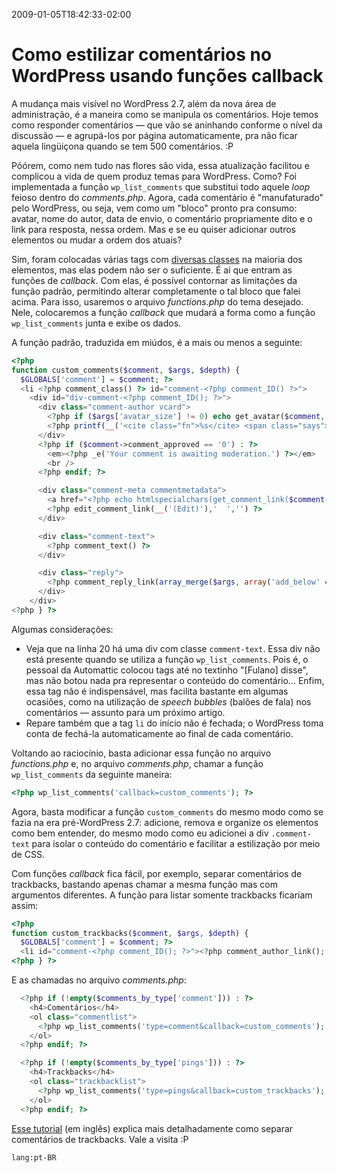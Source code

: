 ---
---

2009-01-05T18:42:33-02:00
# Como estilizar comentários no WordPress usando funções callback

A mudança mais visível no WordPress 2.7, além da nova área de administração, é a maneira como se manipula os comentários. Hoje temos como responder comentários — que vão se aninhando conforme o nível da discussão — e agrupá-los por página automaticamente, pra não ficar aquela lingüiçona quando se tem 500 comentários. :P

Póórem, como nem tudo nas flores são vida, essa atualização facilitou e complicou a vida de quem produz temas para WordPress. Como? Foi implementada a função `wp_list_comments` que substitui todo aquele _loop_ feioso dentro do _comments.php_. Agora, cada comentário é "manufaturado" pelo WordPress, ou seja, vem como um "bloco" pronto pra consumo: avatar, nome do autor, data de envio, o comentário propriamente dito e o link para resposta, nessa ordem. Mas e se eu quiser adicionar outros elementos ou mudar a ordem dos atuais?

Sim, foram colocadas várias tags com [diversas classes](http://codex.wordpress.org/Migrating_Plugins_and_Themes_to_2.7/Enhanced_Comment_Display#CSS_Styling) na maioria dos elementos, mas elas podem não ser o suficiente. É aí que entram as funções de _callback_. Com elas, é possível contornar as limitações da função padrão, permitindo alterar completamente o tal bloco que falei acima. Para isso, usaremos o arquivo _functions.php_ do tema desejado. Nele, colocaremos a função _callback_ que mudará a forma como a função `wp_list_comments` junta e exibe os dados.

A função padrão, traduzida em miúdos, é a mais ou menos a seguinte:

```php
<?php
function custom_comments($comment, $args, $depth) {
  $GLOBALS['comment'] = $comment; ?>
  <li <?php comment_class() ?> id="comment-<?php comment_ID() ?>">
    <div id="div-comment-<?php comment_ID(); ?>">
      <div class="comment-author vcard">
        <?php if ($args['avatar_size'] != 0) echo get_avatar($comment, $args['avatar_size'], $default); ?>
        <?php printf(__('<cite class="fn">%s</cite> <span class="says">says:</span>'), get_comment_author_link()) ?>
      </div>
      <?php if ($comment->comment_approved == '0') : ?>
        <em><?php _e('Your comment is awaiting moderation.') ?></em>
        <br />
      <?php endif; ?>

      <div class="comment-meta commentmetadata">
        <a href="<?php echo htmlspecialchars(get_comment_link($comment->comment_ID)) ?>"><?php printf(__('%1$s at %2$s'), get_comment_date(),  get_comment_time()) ?></a>
        <?php edit_comment_link(__('(Edit)'),'  ','') ?>
      </div>

      <div class="comment-text">
        <?php comment_text() ?>
      </div>

      <div class="reply">
        <?php comment_reply_link(array_merge($args, array('add_below' => 'div-comment', 'depth' => $depth, 'max_depth' => $args['max_depth']))) ?>
      </div>
    </div>
<?php } ?>
```

Algumas considerações:

- Veja que na linha 20 há uma div com classe `comment-text`. Essa div não está presente quando se utiliza a função `wp_list_comments`. Pois é, o pessoal da Automattic colocou tags até no textinho "[Fulano] disse", mas não botou nada pra representar o conteúdo do comentário... Enfim, essa tag não é indispensável, mas facilita bastante em algumas ocasiões, como na utilização de _speech bubbles_ (balões de fala) nos comentários — assunto para um próximo artigo.
- Repare também que a tag `li` do início não é fechada; o WordPress toma conta de fechá-la automaticamente ao final de cada comentário.

Voltando ao raciocínio, basta adicionar essa função no arquivo _functions.php_ e, no arquivo _comments.php_, chamar a função `wp_list_comments` da seguinte maneira:

```php
<?php wp_list_comments('callback=custom_comments'); ?>
```

Agora, basta modificar a função `custom_comments` do mesmo modo como se fazia na era pré-WordPress 2.7: adicione, remova e organize os elementos como bem entender, do mesmo modo como eu adicionei a div `.comment-text` para isolar o conteúdo do comentário e facilitar a estilização por meio de CSS.

Com funções _callback_ fica fácil, por exemplo, separar comentários de trackbacks, bastando apenas chamar a mesma função mas com argumentos diferentes. A função para listar somente trackbacks ficariam assim:

```php
<?php
function custom_trackbacks($comment, $args, $depth) {
  $GLOBALS['comment'] = $comment; ?>
  <li id="comment-<?php comment_ID(); ?>"><?php comment_author_link(); ?>
<?php } ?>
```

E as chamadas no arquivo _comments.php_:

```php
  <?php if (!empty($comments_by_type['comment'])) : ?>
    <h4>Comentários</h4>
    <ol class="commentlist">
      <?php wp_list_comments('type=comment&callback=custom_comments'); ?>
    </ol>
  <?php endif; ?>

  <?php if (!empty($comments_by_type['pings'])) : ?>
    <h4>Trackbacks</h4>
    <ol class="trackbacklist">
      <?php wp_list_comments('type=pings&callback=custom_trackbacks'); ?>
    </ol>
  <?php endif; ?>
```

[Esse tutorial](http://sivel.net/2008/10/wp-27-comment-separation/) (em inglês) explica mais detalhadamente como separar comentários de trackbacks. Vale a visita :P

`lang:pt-BR`
